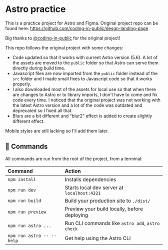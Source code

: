 # Astro practice

This is a practice project for Astro and Figma. Original project repo can be found here: https://github.com/coding-in-public/desgn-landing-page

Big thanks to [@coding-in-public](https://github.com/coding-in-public) for the original project!

This repo follows the original project with some changes:

- Code updated so that it works with current Astro version (5.6). A lot of the assets are moved to the `public` folder so that Astro can serve them directly during build time.
- Javascript files are now imported from the `public` folder instead of the `src` folder and I made small fixes to Javascript code so that it works properly.
- I also downloaded most of the assets for local use so that when there are changes to Astro or to library imports, I don't have to come and fix code every time. I noticed that the original project was not working with the latest Astro version and a lot of the code was outdated and deprecated so I fixed all that.
- Blurs are a bit different and "blur2" effect is added to create slightly different effect.

Mobile styles are still lacking so I'll add them later.

## 🧞 Commands

All commands are run from the root of the project, from a terminal:

| Command                   | Action                                           |
| :------------------------ | :----------------------------------------------- |
| `npm install`             | Installs dependencies                            |
| `npm run dev`             | Starts local dev server at `localhost:4321`      |
| `npm run build`           | Build your production site to `./dist/`          |
| `npm run preview`         | Preview your build locally, before deploying     |
| `npm run astro ...`       | Run CLI commands like `astro add`, `astro check` |
| `npm run astro -- --help` | Get help using the Astro CLI                     |
